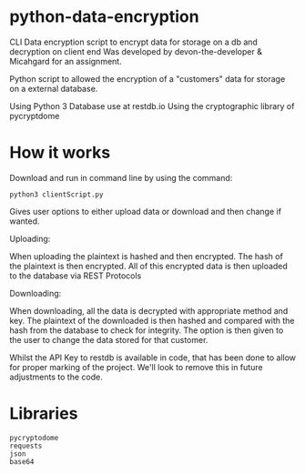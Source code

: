 # python-data-encryption
CLI Data encryption script to encrypt data for storage on a db and decryption on client end
Was developed by devon-the-developer & Micahgard for an assignment.

Python script to allowed the encryption of a "customers" data for storage on a external database. 

Using Python 3 
Database use at restdb.io
Using the cryptographic library of pycryptdome

# How it works 

Download and run in command line by using the command: 

```python3 clientScript.py```

Gives user options to either upload data or download and then change if wanted.

Uploading:

When uploading the plaintext is hashed and then encrypted.
The hash of the plaintext is then encrypted.
All of this encrypted data is then uploaded to the database via REST Protocols

Downloading:

When downloading, all the data is decrypted with appropriate method and key.
The plaintext of the downloaded is then hashed and compared with the hash from the database to check for integrity.
The option is then given to the user to change the data stored for that customer.

Whilst the API Key to restdb is available in code, that has been done to allow for proper marking of the project. We'll look to remove this in future adjustments to the code.

# Libraries

    pycryptodome
    requests
    json
    base64
